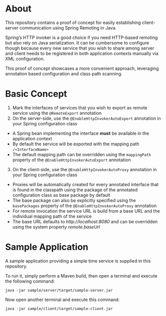 About
=====

This repository contains a proof of concept for easily establishing 
client-server communication using Spring Remoting in Java.

Spring’s HTTP invoker is a good choice if you need HTTP-based remoting but also 
rely on Java serialization. It can be cumbersome to configure though because every 
new service that you wish to share among server and client needs to be registered 
in both application contexts manually via XML configuration.

This proof of concept showcases a more convenient approach, leveraging 
annotation based configuration and class path scanning.

Basic Concept
=============

1. Mark the interfaces of services that you wish to export as remote service using the `@RemoteExport` annotation
2. On the server-side, use the `@EnableHttpInvokerAutoExport` annotation in your Spring configuration class
  * A Spring bean implementing the interface **must** be available in the application context
  * By default the service will be exported with the mapping path `/<InterfaceName>`
  * The default mapping path can be overridden using the `mappingPath` property
   of the `@EnableHttpInvokerAutoExport` annotation
3. On the client-side, use the `@EnableHttpInvokerAutoProxy` annotation in your Spring configuration class
  * Proxies will be automatically created for every annotated interface that is 
   found in the classpath using the package of the annotated configuration class as base package by default
  * The base package can also be explicitly specified using the `basePackages` property
   of the `@EnableHttpInvokerAutoProxy` annotation
  * For remote invocation the service URL is build from a base URL and the individual mapping path of the service
  * The base URL defaults to *http://localhost:8080* and can be overridden using the system property *remote.baseUrl*

Sample Application
==================

A sample application providing a simple time service is supplied in this repository.

To run it, simply perform a Maven build, then open a terminal and execute the following command:

```
java -jar sample/server/target/sample-server.jar
```

Now open another terminal and execute this command:
```
java -jar sample/client/target/sample-client.jar
```


